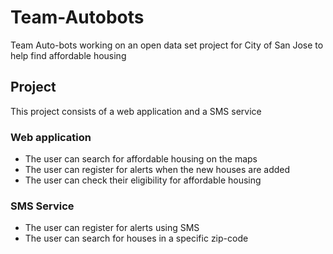 # Team-Autobots
Team Auto-bots working on an open data set project for City of San Jose to help find affordable housing

## Project
This project consists of a web application and a SMS service

### Web application
* The user can search for affordable housing on the maps
* The user can register for alerts when the new houses are added
* The user can check their eligibility for affordable housing

### SMS Service
* The user can register for alerts using SMS
* The user can search for houses in a specific zip-code
